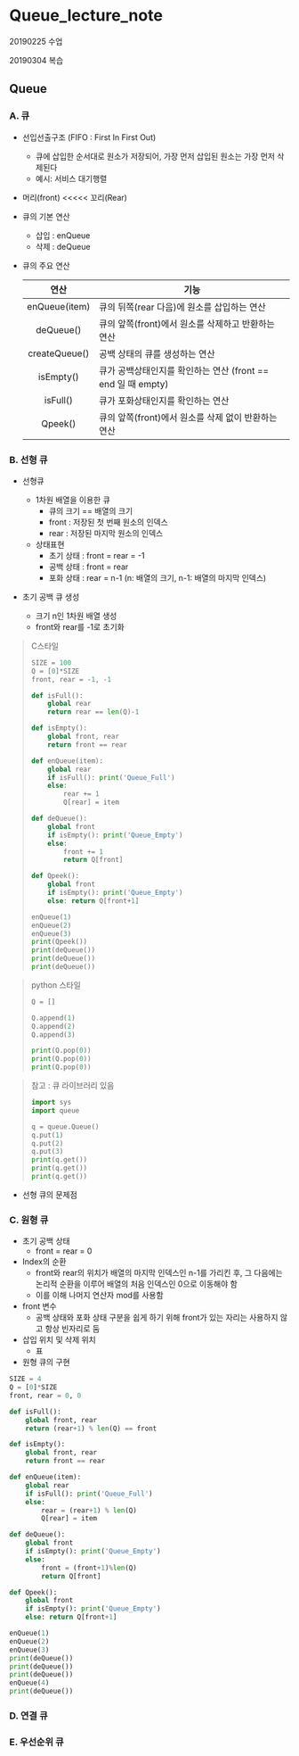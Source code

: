 # Queue_lecture_note

20190225 수업

20190304 복습



## Queue

### A. 큐

- 선입선출구조 (FIFO : First In First Out)

  - 큐에 삽입한 순서대로 원소가 저장되어, 가장 먼저 삽입된 원소는 가장 먼저 삭제된다
  - 예시: 서비스 대기행렬

- 머리(front) <<<<< 꼬리(Rear)

- 큐의 기본 연산

  - 삽입 : enQueue
  - 삭제 : deQueue

- 큐의 주요 연산

  |     연산      | 기능                                                         |
  | :-----------: | ------------------------------------------------------------ |
  | enQueue(item) | 큐의 뒤쪽(rear 다음)에 원소를 삽입하는 연산                  |
  |   deQueue()   | 큐의 앞쪽(front)에서 원소를 삭제하고 반환하는 연산           |
  | createQueue() | 공백 상태의 큐를 생성하는 연산                               |
  |   isEmpty()   | 큐가 공백상태인지를 확인하는 연산 (front == end 일 때 empty) |
  |   isFull()    | 큐가 포화상태인지를 확인하는 연산                            |
  |    Qpeek()    | 큐의 앞쪽(front)에서 원소를 삭제 없이 반환하는 연산          |



### B. 선형 큐

- 선형큐

  - 1차원 배열을 이용한 큐
    - 큐의 크기 == 배열의 크기
    - front : 저장된 첫 번째 원소의 인덱스
    - rear : 저장된 마지막 원소의 인덱스
  - 상태표현
    - 초기 상태 : front = rear = -1
    - 공백 상태 : front = rear
    - 포화 상태 : rear = n-1 (n: 배열의 크기, n-1: 배열의 마지막 인덱스)

- 초기 공백 큐 생성

  - 크기 n인 1차원 배열 생성
  - front와 rear를 -1로 초기화

  

> C스타일
>
> ```python
> SIZE = 100
> Q = [0]*SIZE
> front, rear = -1, -1
> 
> def isFull():
>     global rear
>     return rear == len(Q)-1
> 
> def isEmpty():
>     global front, rear
>     return front == rear
> 
> def enQueue(item):
>     global rear
>     if isFull(): print('Queue_Full')
>     else:
>         rear += 1
>         Q[rear] = item
> 
> def deQueue():
>     global front
>     if isEmpty(): print('Queue_Empty')
>     else:
>         front += 1
>         return Q[front]
> 
> def Qpeek():
>     global front
>     if isEmpty(): print('Queue_Empty')
>     else: return Q[front+1]
> 
> enQueue(1)
> enQueue(2)
> enQueue(3)
> print(Qpeek())
> print(deQueue())
> print(deQueue())
> print(deQueue())
> ```



> python 스타일
>
> ```python
> Q = []
> 
> Q.append(1)
> Q.append(2)
> Q.append(3)
> 
> print(Q.pop(0))
> print(Q.pop(0))
> print(Q.pop(0))
> ```

> 참고 : 큐 라이브러리 있음
>
> ```python
> import sys
> import queue
> 
> q = queue.Queue()
> q.put(1)
> q.put(2)
> q.put(3)
> print(q.get())
> print(q.get())
> print(q.get())
> ```

- 선형 큐의 문제점



### C. 원형 큐

- 초기 공백 상태
  - front = rear = 0
- Index의 순환
  - front와 rear의 위치가 배열의 마지막 인덱스인 n-1를 가리킨 후, 그 다음에는 논리적 순환을 이루어 배열의 처음 인덱스인 0으로 이동해야 함
  - 이를 이해 나머지 연산자 mod를 사용함
- front 변수
  - 공백 상태와 포화 상태 구분을 쉽게 하기 위해 front가 있는 자리는 사용하지 않고 항상 빈자리로 둠
- 삽입 위치 및 삭제 위치
  - 표
- 원형 큐의 구현

```python
SIZE = 4
Q = [0]*SIZE
front, rear = 0, 0

def isFull():
    global front, rear
    return (rear+1) % len(Q) == front

def isEmpty():
    global front, rear
    return front == rear

def enQueue(item):
    global rear
    if isFull(): print('Queue_Full')
    else:
        rear = (rear+1) % len(Q)
        Q[rear] = item

def deQueue():
    global front
    if isEmpty(): print('Queue_Empty')
    else:
        front = (front+1)%len(Q)
        return Q[front]

def Qpeek():
    global front
    if isEmpty(): print('Queue_Empty')
    else: return Q[front+1]

enQueue(1)
enQueue(2)
enQueue(3)
print(deQueue())
print(deQueue())
print(deQueue())
enQueue(4)
print(deQueue())
```



### D. 연결 큐



### E. 우선순위 큐

